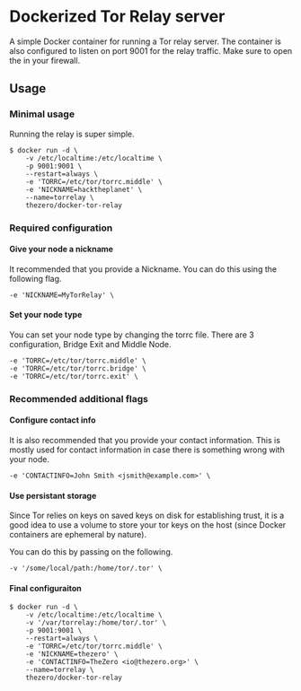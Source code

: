# Dockerized Tor Relay server

A simple Docker container for running a Tor relay server.
The container is also configured to listen on port 9001 for the relay traffic. Make sure to open the in your firewall.

## Usage

### Minimal usage

Running the relay is super simple.

    $ docker run -d \
        -v /etc/localtime:/etc/localtime \
        -p 9001:9001 \
        --restart=always \
        -e 'TORRC=/etc/tor/torrc.middle' \
        -e 'NICKNAME=hacktheplanet' \
        --name=torrelay \
        thezero/docker-tor-relay

### Required configuration

#### Give your node a nickname

It recommended that you provide a Nickname. You can do this using the following flag.

    -e 'NICKNAME=MyTorRelay' \

#### Set your node type

You can set your node type by changing the torrc file.
There are 3 configuration, Bridge Exit and Middle Node.

    -e 'TORRC=/etc/tor/torrc.middle' \
    -e 'TORRC=/etc/tor/torrc.bridge' \
    -e 'TORRC=/etc/tor/torrc.exit' \

### Recommended additional flags

#### Configure contact info

It is also recommended that you provide your contact information. This is mostly used for contact information in case there is something wrong with your node.

    -e 'CONTACTINFO=John Smith <jsmith@example.com>' \

#### Use persistant storage

Since Tor relies on keys on saved keys on disk for establishing trust, it is a good idea to use a volume to store your tor keys on the host (since Docker containers are ephemeral by nature).

You can do this by passing on the following.

    -v '/some/local/path:/home/tor/.tor' \

#### Final configuraiton

    $ docker run -d \
        -v /etc/localtime:/etc/localtime \
        -v '/var/torrelay:/home/tor/.tor' \
        -p 9001:9001 \
        --restart=always \
        -e 'TORRC=/etc/tor/torrc.middle' \
        -e 'NICKNAME=thezero' \
        -e 'CONTACTINFO=TheZero <io@thezero.org>' \
        --name=torrelay \
        thezero/docker-tor-relay
